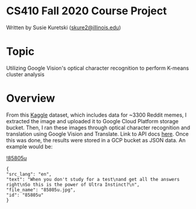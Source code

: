 # CS410 Fall 2020 Course Project
Written by Susie Kuretski (skure2@illinois.edu)

# Topic
Utilizing Google Vision's optical character recognition to perform K-means cluster analysis

# Overview
From this [Kaggle](https://www.kaggle.com/sayangoswami/reddit-memes-dataset) dataset, which includes data for ~3300 Reddit memes, I extracted the image and uploaded it to Google Cloud Platform storage bucket. Then, I ran these images through optical character recognition and translation using Google Vision and Translate. Link to API docs [here](https://cloud.google.com/vision/docs/ocr). Once this was done, the results were stored in a GCP bucket as JSON data. An example would be:

[!85805u](./85805u.jpg?raw=true "85805u")

`{` <br />
`"src_lang": "en",`<br/>
`"text": "When you don't study for a test\nand get all the answers right\nSo this is the power of Ultra Instinct?\n",`<br/> 
`"file_name": "85805u.jpg",`<br/> 
`"id": "85805u"`<br/>
`}`
